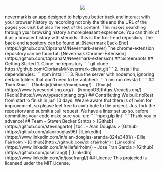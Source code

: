 <p align="center">
  <img src="src/assets/logo-readme.png" />
</p>
nevermark is an app designed to help you better track and interact with your browser history by recording not only the title and the URL of the pages you visit but also the rest of the content.  This makes searching through your browsing history a more pleasant experience.  You can think of it as a browser history with steroids.
This is the front-end repository.
The back-end repository can be found at: [Nevermark Back-End](https://github.com/CiprianaM/Nevermark-server)
The chrome-extension repository can be found at: [Nevermark Chrome-Extension](https://github.com/CiprianaM/Nevermark-extension)
## Screenshots
## Getting Started
1. Clone the repository:
```
git clone https://github.com/CiprianaM/Nevermark-client.git
```
2. Install the dependencies:
```
npm install
```
3. Run the server with nodemon, ignoring certain folders that don't need to be watched:
```
`npm run devstart`
```
## Tech Stack
- [Node.js](https://reactjs.org/)
- [Koa.js](https://www.typescriptlang.org/)
- [MongoDB](https://reactjs.org/)
- [Redis](https://www.typescriptlang.org/)
## Contributing
We built noRest from start to finish in just 10 days.  We are aware that there is of room for improvement, so please feel free to contribute to the project.  Just fork the repository and submit a pull request.  We have a linter set up so, before committing your code make sure you run:
```
`npx gulp lint`
```
Thank you in advance!
## Team
- Steven Becker Santos > [Github](https://github.com/stevelagarto) | tbc..
- Alan Douglas > [Github](https://github.com/alandouglas96) | [LinkedIn](https://www.linkedin.com/in/alan-douglas-aranda-824a3481/)
- Ellie Fairholm > [Github](https://github.com/elliefairholm) | [LinkedIn](https://www.linkedin.com/in/elliefairholm/)
- Jose Fran Garcia > [Github](https://github.com/josefrangl) | [LinkedIn](https://www.linkedin.com/in/josefrangl/)
## License
This projected is licensed under the MIT License.
